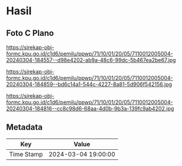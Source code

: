 # Hasil

## Foto C Plano

https://sirekap-obj-formc.kpu.go.id/c1d6/pemilu/ppwp/71/10/01/20/05/7110012005004-20240304-184557--d98e4202-ab9a-48c6-99dc-5b467ea2be67.jpg

https://sirekap-obj-formc.kpu.go.id/c1d6/pemilu/ppwp/71/10/01/20/05/7110012005004-20240304-184859--bd6c14a1-544c-4227-8a81-5d906f542156.jpg

https://sirekap-obj-formc.kpu.go.id/c1d6/pemilu/ppwp/71/10/01/20/05/7110012005004-20240304-184816--cc8c98d6-68aa-4d0b-9b3a-139fc9ab4202.jpg


## Metadata

| Key        | Value               |
| ---------- | ------------------- |
| Time Stamp | 2024-03-04 19:00:00 |



